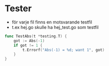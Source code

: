 # Tester

* för varje fil finns en motsvarande testfil 
* t.ex hej.go skulle ha hej_test.go som testfil

```go
func TestAbs(t *testing.T) {
    got := Abs(-1)
    if got != 1 {
        t.Errorf("Abs(-1) = %d; want 1", got)
    }
}
```
